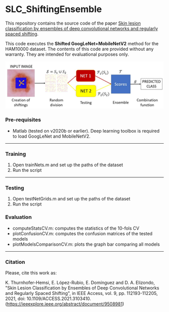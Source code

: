 # SLC_ShiftingEnsemble

This repository contains the source code of the paper [Skin lesion classification by ensembles of deep convolutional networks and regularly spaced shifting](https://doi.org/10.1109/ACCESS.2021.3103410).

This code executes the **Shifted GoogLeNet+MobileNetV2** method for the HAM10000 dataset. The contents of this code are provided without any warranty. They are intended for evaluational purposes only.

![Alt text](Scheme.jpg?raw=true "Operation method of SLC_ShiftingEnsemble")

### Pre-requisites

- Matlab (tested on v2020b or earlier). Deep learning toolbox is required to load GoogLeNet and MobileNetV2.
---

### Training

1. Open trainNets.m and set up the paths of the dataset
2. Run the script
---

### Testing

1. Open testNetGrids.m and set up the paths of the dataset
2. Run the script

### Evaluation

- computeStatsCV.m: computes the statistics of the 10-fols CV
- plotConfusionCV.m: computes the confusion matrices of the tested models
- plotModelsComparisonCV.m: plots the graph bar comparing all models

---

### Citation

Please, cite this work as:

K. Thurnhofer-Hemsi, E. López-Rubio, E. Domínguez and D. A. Elizondo, 
"Skin Lesion Classification by Ensembles of Deep Convolutional Networks and Regularly Spaced Shifting",
 in IEEE Access, vol. 9, pp. 112193-112205, 2021, doi: 10.1109/ACCESS.2021.3103410.
(https://ieeexplore.ieee.org/abstract/document/9508981)
